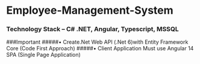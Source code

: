 # Employee-Management-System

### Technology Stack – C# .NET, Angular, Typescript, MSSQL

###Important
#####• Create.Net Web API (.Net 6)with  Entity Framework Core (Code First Approach)
#####• Client Application Must use Angular 14 SPA (Single Page Application)
